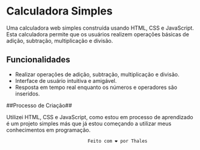 # Calculadora Simples

Uma calculadora web simples construída usando HTML, CSS e JavaScript. Esta calculadora permite que os usuários realizem operações básicas de adição, subtração, multiplicação e divisão.


## Funcionalidades

- Realizar operações de adição, subtração, multiplicação e divisão.
- Interface de usuário intuitiva e amigável.
- Resposta em tempo real enquanto os números e operadores são inseridos.


##Processo de Criação##

  Utilizei HTML, CSS e JavaScript, como estou em processo de aprendizado é um projeto simples
  más que já estou começando a utilizar meus conhecimentos em programação.

  
                                  Feito com ❤️ por Thales
